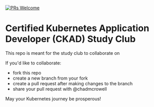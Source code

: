 [![PRs Welcome](https://img.shields.io/badge/PRs-welcome-brightgreen.svg?style=flat-square)](http://makeapullrequest.com)

# Certified Kubernetes Application Developer (CKAD) Study Club
This repo is meant for the study club to collaborate on

If you'd like to collaborate:
- fork this repo
- create a new branch from your fork
- create a pull request after making changes to the branch
- share your pull request with @chadmcrowell

May your Kubernetes journey be prosperous! 